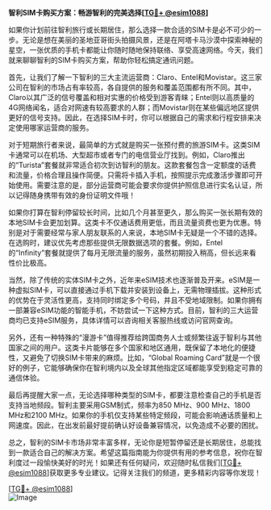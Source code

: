 **智利SIM卡购买方案：畅游智利的完美选择[[TG💪+ @esim1088](https://t.me/s/esim1088)]**

如果你计划前往智利旅行或长期居住，那么选择一款合适的SIM卡是必不可少的一步。无论是想在美丽的圣地亚哥街头拍摄风景，还是在阿塔卡马沙漠中探索神秘的星空，一张优质的手机卡都能让你随时随地保持联络、享受高速网络。今天，我们就来聊聊智利的SIM卡购买方案，帮助你轻松搞定通讯问题。

首先，让我们了解一下智利的三大主流运营商：Claro、Entel和Movistar。这三家公司在智利的市场占有率较高，各自提供的服务和覆盖范围都有所不同。其中，Claro以其广泛的信号覆盖和相对实惠的价格受到游客青睐；Entel则以高质量的4G网络闻名，适合对网速有较高要求的人群；而Movistar则在某些偏远地区提供更好的信号支持。因此，在选择SIM卡时，你可以根据自己的需求和行程安排来决定使用哪家运营商的服务。

对于短期旅行者来说，最简单的方式就是购买一张预付费的旅游SIM卡。这类SIM卡通常可以在机场、大型超市或者专门的电信营业厅找到。例如，Claro推出的“Turista”套餐就非常适合初次到访智利的朋友。这款套餐包含一定额度的话费和流量，价格合理且操作简便。只需将卡插入手机，按照提示完成激活步骤即可开始使用。需要注意的是，部分运营商可能会要求你提供护照信息进行实名认证，所以记得随身携带有效的身份证明文件哦！

如果你打算在智利停留较长时间，比如几个月甚至更久，那么购买一张长期有效的本地SIM卡会更加划算。这类卡不仅通话费用更低，而且流量资费也更为优惠。特别是对于需要经常与家人朋友联系的人来说，本地SIM卡无疑是一个不错的选择。在选购时，建议优先考虑那些提供无限数据选项的套餐。例如，Entel的“Infinity”套餐就提供了每月无限流量的服务，虽然初期投入稍高，但长远来看性价比极高。

当然，除了传统的实体SIM卡之外，近年来eSIM技术也逐渐普及开来。eSIM是一种虚拟SIM卡，可以直接通过手机下载并安装到设备上，无需物理插拔。这种形式的优势在于灵活性更高，支持同时绑定多个号码，并且不受地域限制。如果你拥有一部兼容eSIM功能的智能手机，不妨尝试一下这种方式。目前，智利的三大运营商均已支持eSIM服务，具体详情可以咨询相关客服热线或访问官网查询。

另外，还有一种特殊的“漫游卡”值得推荐给跨国商务人士或频繁往返于智利与其他国家之间的用户。这类卡片能够在多个国家和地区通用，既保留了本地化的便捷性，又避免了切换SIM卡带来的麻烦。比如，“Global Roaming Card”就是一个很好的例子，它能够确保你在智利境内以及全球其他指定区域都能享受到稳定可靠的通信体验。

最后再提醒大家一点，无论选择哪种类型的SIM卡，都要注意检查自己的手机是否支持当地频段。智利主要采用GSM制式，频率为850 MHz、900 MHz、1800 MHz和2100 MHz。如果你的手机仅支持某些特定频段，可能会影响通话质量和上网速度。因此，在出发前最好提前确认好设备兼容情况，以免造成不必要的困扰。

总之，智利的SIM卡市场非常丰富多样，无论你是短暂停留还是长期居住，总能找到一款适合自己的解决方案。希望这篇指南能为你提供有用的参考信息，祝你在智利度过一段愉快美好的时光！如果还有任何疑问，欢迎随时私信我们[[TG💪+ @esim1088](https://t.me/s/esim1088)]获取更多专业建议。记得关注我们的频道，更多精彩内容等你发现！

[[TG💪+ @esim1088](https://t.me/s/esim1088)]  
![Image](https://i.postimg.cc/4NQfJmqS/Snipaste-2025-05-13-00-14-12.png)